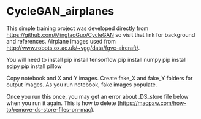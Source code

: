 # CycleGAN_airplanes

This simple training project was developed directly from https://github.com/MingtaoGuo/CycleGAN so visit that link for background and references. Airplane images used from http://www.robots.ox.ac.uk/~vgg/data/fgvc-aircraft/.

You will need to install 
pip install tensorflow
pip install numpy
pip install scipy
pip install pillow

Copy notebook and X and Y images. Create fake_X and fake_Y folders for output images. As you run notebook, fake images populate.

Once you run this once, you may get an error about .DS_store file below when you run it again. This is how to delete (https://macpaw.com/how-to/remove-ds-store-files-on-mac).


